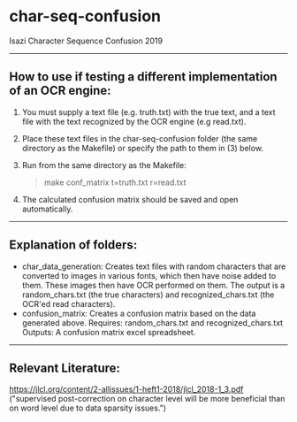 # char-seq-confusion
Isazi Character Sequence Confusion 2019

-------------------------
## How to use if testing a different implementation of an OCR engine:

1) You must supply a text file (e.g. truth.txt) with the true text,
and a text file with the text recognized by the OCR engine
(e.g read.txt).

2) Place these text files in the char-seq-confusion folder (the same
directory as the Makefile) or specify the path to them in (3) below.

3) Run from the same directory as the Makefile:
    > make conf_matrix t=truth.txt r=read.txt

4) The calculated confusion matrix should be saved and open automatically.

--------------------------
## Explanation of folders:

<ul>

<li> char_data_generation:  Creates text files with random characters that are converted to images
                            in various fonts, which then have noise added to them.
                            These images then have OCR performed on them.
                            The output is a random_chars.txt (the true characters)
                                     and recognized_chars.txt (the OCR'ed read characters). </li>

<li> confusion_matrix:  Creates a confusion matrix based on the data generated above.
                        Requires: random_chars.txt and recognized_chars.txt
                        Outputs: A confusion matrix excel spreadsheet. </li>

</ul>

---------------------------
## Relevant Literature:

https://jlcl.org/content/2-allissues/1-heft1-2018/jlcl_2018-1_3.pdf
("supervised post-correction on character level will be more
beneficial than on word level due to data sparsity issues.")
